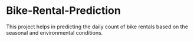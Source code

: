 # Bike-Rental-Prediction
This project helps in predicting the daily count of bike rentals based on the seasonal and environmental conditions.
